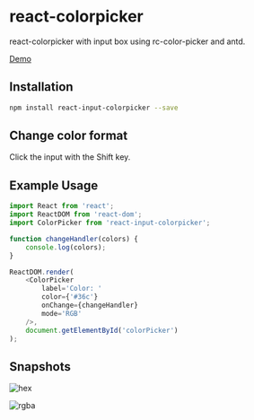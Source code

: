 # react-colorpicker
react-colorpicker with input box using rc-color-picker and antd.

[Demo](https://homfen.github.io/react-colorpicker)

## Installation
```bash
npm install react-input-colorpicker --save
```

## Change color format
Click the input with the Shift key.

## Example Usage
```javascript
import React from 'react';
import ReactDOM from 'react-dom';
import ColorPicker from 'react-input-colorpicker';

function changeHandler(colors) {
    console.log(colors);
}

ReactDOM.render(
    <ColorPicker
        label='Color: '
        color={'#36c'}
        onChange={changeHandler}
        mode='RGB'
    />,
    document.getElementById('colorPicker')
);
```

## Snapshots
![hex](http://i.imgur.com/8G3Kaer.jpg)

![rgba](http://i.imgur.com/jFh7fNA.jpg)
